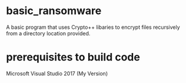 # basic_ransomware
A basic program that uses Crypto++ libaries to encrypt files recursively from a directory location provided.

# prerequisites to build code
Microsoft Visual Studio 2017 (My Version)
